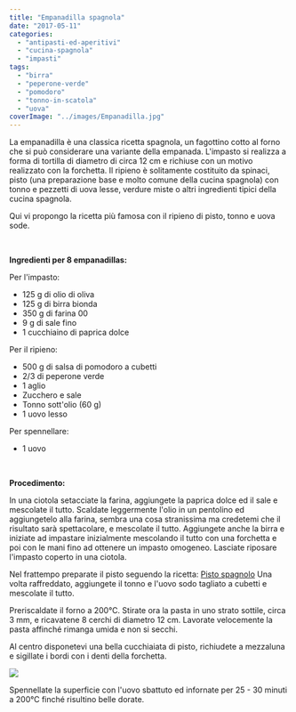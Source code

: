 ```yaml
---
title: "Empanadilla spagnola"
date: "2017-05-11"
categories: 
  - "antipasti-ed-aperitivi"
  - "cucina-spagnola"
  - "impasti"
tags: 
  - "birra"
  - "peperone-verde"
  - "pomodoro"
  - "tonno-in-scatola"
  - "uova"
coverImage: "../images/Empanadilla.jpg"
---
```


La empanadilla è una classica ricetta spagnola, un fagottino cotto al forno che si può considerare una variante della empanada. L'impasto si realizza a forma di tortilla di diametro di circa 12 cm e richiuse con un motivo realizzato con la forchetta. Il ripieno è solitamente costituito da spinaci, pisto (una preparazione base e molto comune della cucina spagnola) con tonno e pezzetti di uova lesse, verdure miste o altri ingredienti tipici della cucina spagnola.

Qui vi propongo la ricetta più famosa con il ripieno di pisto, tonno e uova sode.

 

**Ingredienti per 8 empanadillas:**

Per l'impasto:

- 125 g di olio di oliva
- 125 g di birra bionda
- 350 g di farina 00
- 9 g di sale fino
- 1 cucchiaino di paprica dolce

Per il ripieno:

- 500 g di salsa di pomodoro a cubetti
- 2/3 di peperone verde
- 1 aglio
- Zucchero e sale
- Tonno sott'olio (60 g)
- 1 uovo lesso

Per spennellare:

- 1 uovo

 

**Procedimento:**

In una ciotola setacciate la farina, aggiungete la paprica dolce ed il sale e mescolate il tutto. Scaldate leggermente l'olio in un pentolino ed aggiungetelo alla farina, sembra una cosa stranissima ma credetemi che il risultato sarà spettacolare, e mescolate il tutto. Aggiungete anche la birra e iniziate ad impastare inizialmente mescolando il tutto con una forchetta e poi con le mani fino ad ottenere un impasto omogeneo. Lasciate riposare l'impasto coperto in una ciotola.

Nel frattempo preparate il pisto seguendo la ricetta: [Pisto spagnolo](https://cucinadalnord.it/pisto-spagnolo/) Una volta raffreddato, aggiungete il tonno e l'uovo sodo tagliato a cubetti e mescolate il tutto.

Preriscaldate il forno a 200°C. Stirate ora la pasta in uno strato sottile, circa 3 mm, e ricavatene 8 cerchi di diametro 12 cm. Lavorate velocemente la pasta affinché rimanga umida e non si secchi.

Al centro disponetevi una bella cucchiaiata di pisto, richiudete a mezzaluna e sigillate i bordi con i denti della forchetta.

![](https://cucinadalnord.it/wp-content/uploads/2017/05/empanadilla1.jpg)

Spennellate la superficie con l'uovo sbattuto ed infornate per 25 - 30 minuti a 200°C finché risultino belle dorate.
